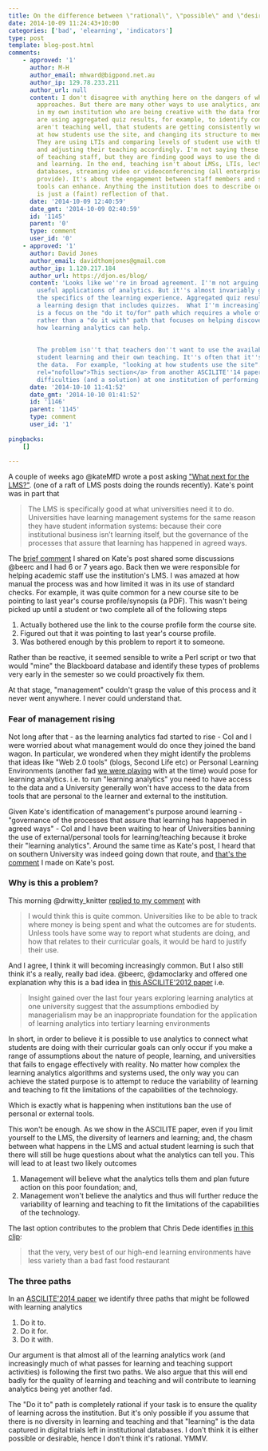 ```yaml
---
title: On the difference between \"rational\", \"possible\" and \"desirable\"
date: 2014-10-09 11:24:43+10:00
categories: ['bad', 'elearning', 'indicators']
type: post
template: blog-post.html
comments:
    - approved: '1'
      author: M-H
      author_email: mhward@bigpond.net.au
      author_ip: 129.78.233.211
      author_url: null
      content: I don't disagree with anything here on the dangers of whole-of-institution
        approaches. But there are many other ways to use analytics, and I know people
        in my own institution who are being creative with the data from LMS sites. They
        are using aggregated quiz results, for example, to identify concepts that they
        aren't teaching well, that students are getting consistently wrong.They are looking
        at how students use the site, and changing its structure to meet that better.
        They are using LTIs and comparing levels of student use with the use of the LMS
        and adjusting their teaching accordingly. I'm not saying these are the majority
        of teaching staff, but they are finding good ways to use the data to improve teaching
        and learning. In the end, teaching isn't about LMSs, LTIs, lecture capture, image
        databases, streaming video or videoconferencing (all enterprise tools that we
        provide). It's about the engagement between staff members and students that those
        tools can enhance. Anything the institution does to describe or measure teaching
        is just a (faint) reflection of that.
      date: '2014-10-09 12:40:59'
      date_gmt: '2014-10-09 02:40:59'
      id: '1145'
      parent: '0'
      type: comment
      user_id: '0'
    - approved: '1'
      author: David Jones
      author_email: davidthomjones@gmail.com
      author_ip: 1.120.217.184
      author_url: https://djon.es/blog/
      content: 'Looks like we''re in broad agreement. I''m not arguing that there isn''t
        useful applications of analytics. But it''s almost invariably going to be within
        the specifics of the learning experience. Aggregated quiz results work well in
        a learning design that includes quizzes.  What I''m increasingly seeing however
        is a focus on the "do it to/for" path which requires a whole of institution approach,
        rather than a "do it with" path that focuses on helping discover and leverage
        how learning analytics can help.
    
    
        The problem isn''t that teachers don''t want to use the available data to improve
        student learning and their own teaching. It''s often that it''s too hard to leverage
        the data.  For example, "looking at how students use the site".  <a href="https://djon.es/blog/2014/09/21/breaking-bad-to-bridge-the-realityrhetoric-chasm/#MAV"
        rel="nofollow">This section</a> from another ASCILITE''14 paper talks about the
        difficulties (and a solution) at one institution of performing this task.'
      date: '2014-10-10 11:41:52'
      date_gmt: '2014-10-10 01:41:52'
      id: '1146'
      parent: '1145'
      type: comment
      user_id: '1'
    
pingbacks:
    []
    
---
```

A couple of weeks ago @kateMfD wrote a post asking ["What next for the LMS?"](http://musicfordeckchairs.wordpress.com/2014/09/27/what-next-for-the-lms/). (one of a raft of LMS posts doing the rounds recently). Kate's point was in part that

> The LMS is specifically good at what universities need it to do. Universities have learning management systems for the same reason they have student information systems: because their core institutional business isn’t learning itself, but the governance of the processes that assure that learning has happened in agreed ways.

The [brief comment](http://musicfordeckchairs.wordpress.com/2014/09/27/what-next-for-the-lms/#comment-2604) I shared on Kate's post shared some discussions @beerc and I had 6 or 7 years ago. Back then we were responsible for helping academic staff use the institution's LMS. I was amazed at how manual the process was and how limited it was in its use of standard checks. For example, it was quite common for a new course site to be pointing to last year's course profile/synopsis (a PDF). This wasn't being picked up until a student or two complete all of the following steps

1. Actually bothered use the link to the course profile form the course site.
2. Figured out that it was pointing to last year's course profile.
3. Was bothered enough by this problem to report it to someone.

Rather than be reactive, it seemed sensible to write a Perl script or two that would "mine" the Blackboard database and identify these types of problems very early in the semester so we could proactively fix them.

At that stage, "management" couldn't grasp the value of this process and it never went anywhere. I never could understand that.

### Fear of management rising

Not long after that - as the learning analytics fad started to rise - Col and I were worried about what management would do once they joined the band wagon. In particular, we wondered when they might identify the problems that ideas like "Web 2.0 tools" (blogs, Second Life etc) or Personal Learning Environments (another fad [we were playing](/blog2/publications/ples-framing-one-future-for-lifelong-learning-e-learning-and-universities/) with at the time) would pose for learning analytics. i.e. to run "learning analytics" you need to have access to the data and a University generally won't have access to the data from tools that are personal to the learner and external to the institution.

Given Kate's identification of management's purpose around learning - "governance of the processes that assure that learning has happened in agreed ways" - Col and I have been waiting to hear of Universities banning the use of external/personal tools for learning/teaching because it broke their "learning analytics". Around the same time as Kate's post, I heard that on southern University was indeed going down that route, and [that's the comment](http://musicfordeckchairs.wordpress.com/2014/09/27/what-next-for-the-lms/#comment-2604) I made on Kate's post.

### Why is this a problem?

This morning @drwitty\_knitter [replied to my comment](http://musicfordeckchairs.wordpress.com/2014/09/27/what-next-for-the-lms/#comment-2604) with

> I would think this is quite common. Universities like to be able to track where money is being spent and what the outcomes are for students. Unless tools have some way to report what students are doing, and how that relates to their curricular goals, it would be hard to justify their use.

And I agree, I think it will becoming increasingly common. But I also still think it's a really, really bad idea. @beerc, @damoclarky and offered one explanation why this is a bad idea in [this ASCILITE'2012 paper](http://www.ascilite.org.au/conferences/wellington12/2012/images/custom/beer%2ccolin_-_analytics_and.pdf) i.e.

> Insight gained over the last four years exploring learning analytics at one university suggest that the assumptions embodied by managerialism may be an inappropriate foundation for the application of learning analytics into tertiary learning environments

In short, in order to believe it is possible to use analytics to connect what students are doing with their curricular goals can only occur if you make a range of assumptions about the nature of people, learning, and universities that fails to engage effectively with reality. No matter how complex the learning analytics algorithms and systems used, the only way you can achieve the stated purpose is to attempt to reduce the variability of learning and teaching to fit the limitations of the capabilities of the technology.

Which is exactly what is happening when institutions ban the use of personal or external tools.

This won't be enough. As we show in the ASCILITE paper, even if you limit yourself to the LMS, the diversity of learners and learning; and, the chasm between what happens in the LMS and actual student learning is such that there will still be huge questions about what the analytics can tell you. This will lead to at least two likely outcomes

1. Management will believe what the analytics tells them and plan future action on this poor foundation; and,
2. Management won't believe the analytics and thus will further reduce the variability of learning and teaching to fit the limitations of the capabilities of the technology.

The last option contributes to the problem that Chris Dede identifies [in this clip](https://dl.dropboxusercontent.com/u/14025788/dede.mp3):

> that the very, very best of our high-end learning environments have less variety than a bad fast food restaurant

### The three paths

In an [ASCILITE'2014 paper](/blog2/2014/09/05/three-paths-for-learning-analytics-and-beyond-moving-from-rhetoric-to-reality/) we identify three paths that might be followed with learning analytics

1. Do it to.
2. Do it for.
3. Do it with.

Our argument is that almost all of the learning analytics work (and increasingly much of what passes for learning and teaching support activities) is following the first two paths. We also argue that this will end badly for the quality of learning and teaching and will contribute to learning analytics being yet another fad.

The "Do it to" path is completely rational if your task is to ensure the quality of learning across the institution. But it's only possible if you assume that there is no diversity in learning and teaching and that "learning" is the data captured in digital trials left in institutional databases. I don't think it is either possible or desirable, hence I don't think it's rational. YMMV.